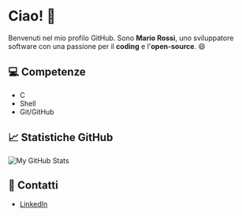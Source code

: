 # Ciao! 👋

Benvenuti nel mio profilo GitHub. Sono **Mario Rossi**, uno sviluppatore software con una passione per il **coding** e l'**open-source**. 😄

## 💻 Competenze
- C
- Shell
- Git/GitHub

## 📈 Statistiche GitHub
![My GitHub Stats](https://github-readme-stats.vercel.app/api?username=Nexus29&show_icons=true)

## 🔗 Contatti
- [LinkedIn](https://www.linkedin.com/in/giovanni-pio-lancellotta/)


<!--
**Nexus29/Nexus29** is a ✨ _special_ ✨ repository because its `README.md` (this file) appears on your GitHub profile.

Here are some ideas to get you started:

- 🔭 I’m currently working on ...
- 🌱 I’m currently learning ...
- 👯 I’m looking to collaborate on ...
- 🤔 I’m looking for help with ...
- 💬 Ask me about ...
- 📫 How to reach me: ...
- 😄 Pronouns: ...
- ⚡ Fun fact: ...
-->
